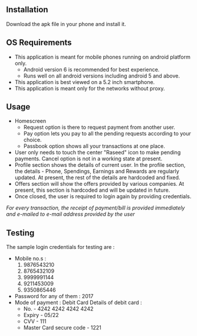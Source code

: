 Installation
---------------------------------------------------------------------------------------------------
Download the apk file in your phone and install it.


OS Requirements
---------------------------------------------------------------------------------------------------
* This application is meant for mobile phones running on android platform only.
  - Android version 6 is recommended for best experience.
  - Runs well on all android versions including android 5 and above.
* This application is best viewed on a 5.2 inch smartphone.
* This application is meant only for the networks without proxy.

Usage
---------------------------------------------------------------------------------------------------
* Homescreen
  - Request option is there to request payment from another user.
  - Pay option lets you pay to all the pending requests according to your choice.
  - Passbook option shows all your transactions at one place.
* User only needs to touch the center "Raseed" icon to make pending payments. Cancel option is not in a working state at present.
* Profile section shows the details of current user. In the profile section, the details - Phone, Spendings, Earnings
  and Rewards are regularly updated. At present, the rest of the details are hardcoded and fixed.
* Offers section will show the offers provided by various companies. At present, this section is hardcoded and will be updated in future.
* Once closed, the user is required to login again by providing credentials.

*For every transaction, the receipt of payment/bill is provided immediately and e-mailed to e-mail address provided by the user*


Testing
---------------------------------------------------------------------------------------------------
The sample login credentials for testing are :
* Mobile no.s :
	1. 9876543210
	2. 8765432109
	3. 9999991144
	4. 9211453009
	5. 9350865446
* Password for any of them : 2017
* Mode of payment : Debit Card
  Details of debit card :
  - No.				-	4242 4242 4242 4242
  - Expiry  			-	05/22
  - CVV 			-	111
  -  Master Card secure code 	-	1221
